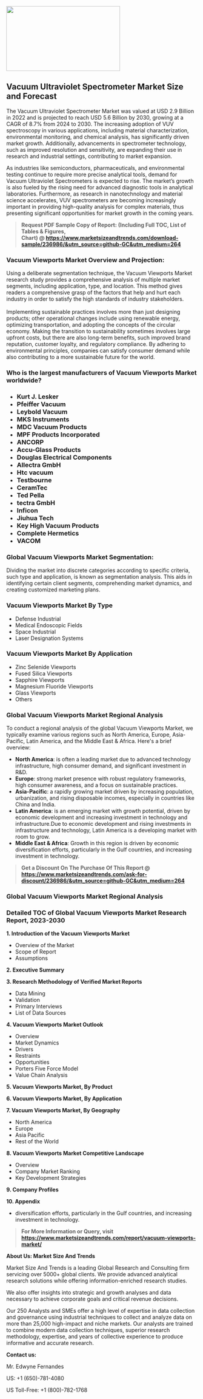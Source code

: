 <p><img class="alignnone size-medium wp-image-20088" src="https://ffe5etoiles.com/wp-content/uploads/2024/12/MST1-300x171.png" alt="" width="300" height="171" /></p><h2>Vacuum Ultraviolet Spectrometer Market Size and Forecast</h2><p>The Vacuum Ultraviolet Spectrometer Market was valued at USD 2.9 Billion in 2022 and is projected to reach USD 5.6 Billion by 2030, growing at a CAGR of 8.7% from 2024 to 2030. The increasing adoption of VUV spectroscopy in various applications, including material characterization, environmental monitoring, and chemical analysis, has significantly driven market growth. Additionally, advancements in spectrometer technology, such as improved resolution and sensitivity, are expanding their use in research and industrial settings, contributing to market expansion.</p><p>As industries like semiconductors, pharmaceuticals, and environmental testing continue to require more precise analytical tools, demand for Vacuum Ultraviolet Spectrometers is expected to rise. The market’s growth is also fueled by the rising need for advanced diagnostic tools in analytical laboratories. Furthermore, as research in nanotechnology and material science accelerates, VUV spectrometers are becoming increasingly important in providing high-quality analysis for complex materials, thus presenting significant opportunities for market growth in the coming years.</p></p><blockquote id="" class=""><strong>Request PDF Sample Copy of Report: (Including Full TOC, List of Tables &amp; Figures, Chart)&nbsp;@&nbsp;<strong><a href="https://www.marketsizeandtrends.com/download-sample/236986/&utm_source=github-GC&utm_medium=264" target="_blank">https://www.marketsizeandtrends.com/download-sample/236986/&utm_source=github-GC&utm_medium=264</a></strong></strong></blockquote><h3 id="" class="">Vacuum Viewports Market&nbsp;Overview and Projection:</h3><p id="" class="">Using a deliberate segmentation technique, the Vacuum Viewports Market research study provides a comprehensive analysis of multiple market segments, including application, type, and location. This method gives readers a comprehensive grasp of the factors that help and hurt each industry in order to satisfy the high standards of industry stakeholders. <br /> <br />Implementing sustainable practices involves more than just designing products; other operational changes include using renewable energy, optimizing transportation, and adopting the concepts of the circular economy. Making the transition to sustainability sometimes involves large upfront costs, but there are also long-term benefits, such improved brand reputation, customer loyalty, and regulatory compliance. By adhering to environmental principles, companies can satisfy consumer demand while also contributing to a more sustainable future for the world.</p><h3 id="" class="">Who is the largest manufacturers of&nbsp;Vacuum Viewports Market worldwide?</h3><h3 class=""><p><ul><li>Kurt J. Lesker </li><li> Pfeiffer Vacuum </li><li> Leybold Vacuum </li><li> MKS Instruments </li><li> MDC Vacuum Products </li><li> MPF Products Incorporated </li><li> ANCORP </li><li> Accu-Glass Products </li><li> Douglas Electrical Components </li><li> Allectra GmbH </li><li> Htc vacuum </li><li> Testbourne </li><li> CeramTec </li><li> Ted Pella </li><li> tectra GmbH </li><li> Inficon </li><li> Jiuhua Tech </li><li> Key High Vacuum Products </li><li> Complete Hermetics </li><li> VACOM</li></ul></p></h3><h3 id="" class="">Global&nbsp;Vacuum Viewports Market Segmentation:</h3><p id="" class="">Dividing the market into discrete categories according to specific criteria, such type and application, is known as segmentation analysis. This aids in identifying certain client segments, comprehending market dynamics, and creating customized marketing plans.</p><h3 id="" class="">Vacuum Viewports Market&nbsp;By Type</h3><p><p><ul><li>Defense Industrial</li><li> Medical Endoscopic Fields</li><li> Space Industrial</li><li> Laser Designation Systems</p></li></ul></p></p><h3 id="" class="">Vacuum Viewports Market&nbsp;By Application</h3><p class=""><p><ul><li>Zinc Selenide Viewports</li><li> Fused Silica Viewports</li><li> Sapphire Viewports</li><li> Magnesium Fluoride Viewports</li><li> Glass Viewports</li><li> Others</li></ul></p></p><h3 id="" class="">Global Vacuum Viewports Market Regional Analysis</h3><p id="" class="">To conduct a regional analysis of the global Vacuum Viewports Market, we typically examine various regions such as North America, Europe, Asia-Pacific, Latin America, and the Middle East &amp; Africa. Here's a brief overview:</p><ul><li><strong>North America</strong>: is often a leading market due to advanced technology infrastructure, high consumer demand, and significant investment in R&amp;D.</li><li><strong>Europe</strong>: strong market presence with robust regulatory frameworks, high consumer awareness, and a focus on sustainable practices.</li><li><strong>Asia-Pacific</strong>: a rapidly growing market driven by increasing population, urbanization, and rising disposable incomes, especially in countries like China and India.</li><li><strong>Latin America</strong>: is an emerging market with growth potential, driven by economic development and increasing investment in technology and infrastructure.Due to economic development and rising investments in infrastructure and technology, Latin America is a developing market with room to grow.</li><li><strong>Middle East &amp; Africa</strong>: Growth in this region is driven by economic diversification efforts, particularly in the Gulf countries, and increasing investment in technology.</li></ul><blockquote id="" class=""><strong>Get a Discount On The Purchase Of This Report @ <strong><a href="https://www.marketsizeandtrends.com/ask-for-discount/236986/&utm_source=github-GC&utm_medium=264" target="_blank">https://www.marketsizeandtrends.com/ask-for-discount/236986/&utm_source=github-GC&utm_medium=264</a></strong></strong></blockquote><h3 id="" class="">Global Vacuum Viewports Market Regional Analysis</h3><h3 id="" class="">Detailed TOC of Global Vacuum Viewports Market Research Report, 2023-2030</h3><p id="" class=""><strong>1. Introduction of the Vacuum Viewports Market</strong></p><ul><li>Overview of the Market</li><li>Scope of Report</li><li>Assumptions</li></ul><p id="" class=""><strong>2. Executive Summary</strong></p><p id="" class=""><strong>3. Research Methodology of Verified Market Reports</strong></p><ul><li>Data Mining</li><li>Validation</li><li>Primary Interviews</li><li>List of Data Sources</li></ul><p id="" class=""><strong>4. Vacuum Viewports Market Outlook</strong></p><ul><li>Overview</li><li>Market Dynamics</li><li>Drivers</li><li>Restraints</li><li>Opportunities</li><li>Porters Five Force Model</li><li>Value Chain Analysis</li></ul><p id="" class=""><strong>5. Vacuum Viewports Market, By Product</strong></p><p id="" class=""><strong>6. Vacuum Viewports Market, By Application</strong></p><p id="" class=""><strong>7. Vacuum Viewports Market, By Geography</strong></p><ul><li>North America</li><li>Europe</li><li>Asia Pacific</li><li>Rest of the World</li></ul><p id="" class=""><strong>8. Vacuum Viewports Market Competitive Landscape</strong></p><ul><li>Overview</li><li>Company Market Ranking</li><li>Key Development Strategies</li></ul><p id="" class=""><strong>9. Company Profiles</strong></p><p id="" class=""><strong>10. Appendix</strong></p><ul><li>diversification efforts, particularly in the Gulf countries, and increasing investment in technology.</li></ul><blockquote id="" class=""><strong>For More Information or Query, visit <strong><strong><a href="https://www.marketsizeandtrends.com/report/vacuum-viewports-market/" target="_blank">https://www.marketsizeandtrends.com/report/vacuum-viewports-market/</a></strong></strong></strong></blockquote><p id="" class=""><strong>About Us: Market Size And Trends</strong></p><p id="" class="">Market Size And Trends is a leading Global Research and Consulting firm servicing over 5000+ global clients. We provide advanced analytical research solutions while offering information-enriched research studies.</p><p id="" class="">We also offer insights into strategic and growth analyses and data necessary to achieve corporate goals and critical revenue decisions.</p><p id="" class="">Our 250 Analysts and SMEs offer a high level of expertise in data collection and governance using industrial techniques to collect and analyze data on more than 25,000 high-impact and niche markets. Our analysts are trained to combine modern data collection techniques, superior research methodology, expertise, and years of collective experience to produce informative and accurate research.</p><p id="" class=""><strong>Contact us:</strong></p><p id="" class="">Mr. Edwyne Fernandes</p><p id="" class="">US: +1 (650)-781-4080</p><p id="" class="">US Toll-Free: +1 (800)-782-1768</p>
